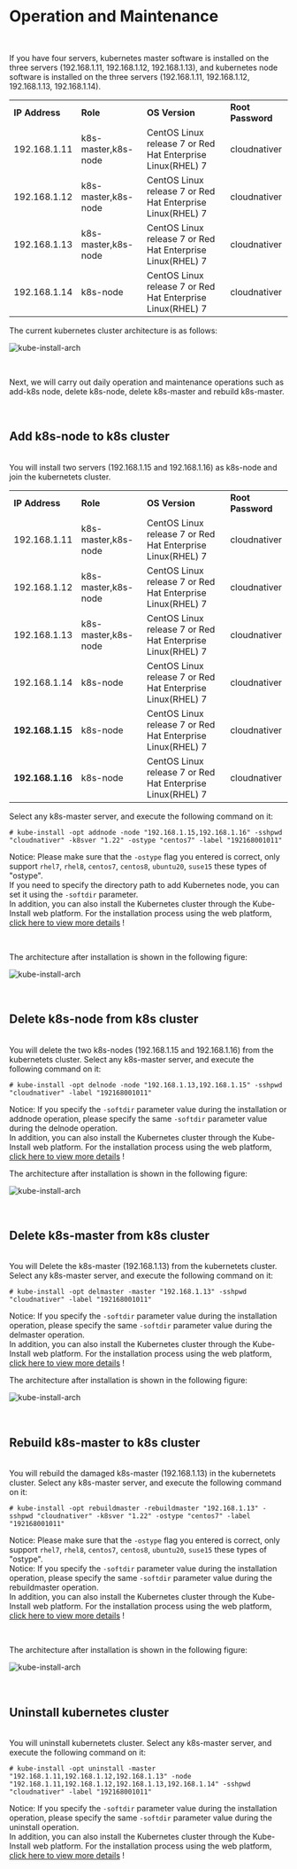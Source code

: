
# Operation and Maintenance

<br>

If you have four servers, kubernetes master software is installed on the three servers (192.168.1.11, 192.168.1.12, 192.168.1.13), and kubernetes node software is installed on the three servers (192.168.1.11, 192.168.1.12, 192.168.1.13, 192.168.1.14). <br>
<table>
<tr><td><b>IP Address</b></td><td><b>Role</b></td><td><b>OS Version</b></td><td><b>Root Password</b></td></tr>
<tr><td>192.168.1.11</td><td>k8s-master,k8s-node</td><td>CentOS Linux release 7 or Red Hat Enterprise Linux(RHEL) 7</td><td>cloudnativer</td></tr>
<tr><td>192.168.1.12</td><td>k8s-master,k8s-node</td><td>CentOS Linux release 7 or Red Hat Enterprise Linux(RHEL) 7</td><td>cloudnativer</td></tr>
<tr><td>192.168.1.13</td><td>k8s-master,k8s-node</td><td>CentOS Linux release 7 or Red Hat Enterprise Linux(RHEL) 7</td><td>cloudnativer</td></tr>
<tr><td>192.168.1.14</td><td>k8s-node</td><td>CentOS Linux release 7 or Red Hat Enterprise Linux(RHEL) 7</td><td>cloudnativer</td></tr>
</table>

The current kubernetes cluster architecture is as follows:

![kube-install-arch](images/kube-install-arch-1.jpg)

<br>

Next, we will carry out daily operation and maintenance operations such as add-k8s node, delete k8s-node, delete k8s-master and rebuild k8s-master.

<br>

## Add k8s-node to k8s cluster

<br>
You will install two servers (192.168.1.15 and 192.168.1.16) as k8s-node and join the kubernetets cluster.
<table>
<tr><td><b>IP Address</b></td><td><b>Role</b></td><td><b>OS Version</b></td><td><b>Root Password</b></td></tr>
<tr><td>192.168.1.11</td><td>k8s-master,k8s-node</td><td>CentOS Linux release 7 or Red Hat Enterprise Linux(RHEL) 7</td><td>cloudnativer</td></tr>
<tr><td>192.168.1.12</td><td>k8s-master,k8s-node</td><td>CentOS Linux release 7 or Red Hat Enterprise Linux(RHEL) 7</td><td>cloudnativer</td></tr>
<tr><td>192.168.1.13</td><td>k8s-master,k8s-node</td><td>CentOS Linux release 7 or Red Hat Enterprise Linux(RHEL) 7</td><td>cloudnativer</td></tr>
<tr><td>192.168.1.14</td><td>k8s-node</td><td>CentOS Linux release 7 or Red Hat Enterprise Linux(RHEL) 7</td><td>cloudnativer</td></tr>
<tr><td><b>192.168.1.15</b></td><td>k8s-node</td><td>CentOS Linux release 7 or Red Hat Enterprise Linux(RHEL) 7</td><td>cloudnativer</td></tr>
<tr><td><b>192.168.1.16</b></td><td>k8s-node</td><td>CentOS Linux release 7 or Red Hat Enterprise Linux(RHEL) 7</td><td>cloudnativer</td></tr>
</table>

Select any k8s-master server, and execute the following command on it:<br>

```
# kube-install -opt addnode -node "192.168.1.15,192.168.1.16" -sshpwd "cloudnativer" -k8sver "1.22" -ostype "centos7" -label "192168001011"
```

Notice: Please make sure that the `-ostype` flag you entered is correct, only support `rhel7`, `rhel8`, `centos7`, `centos8`, `ubuntu20`, `suse15` these types of "ostype".<br>
If you need to specify the directory path to add Kubernetes node, you can set it using the `-softdir` parameter.<br>
In addition, you can also install the Kubernetes cluster through the Kube-Install web platform. For the installation process using the web platform, <a href="docs/webinstall0.7.md">click here to view more details</a> ! <br>

<br>

The architecture after installation is shown in the following figure:

![kube-install-arch](images/kube-install-arch-2.jpg)

<br>

## Delete k8s-node from k8s cluster

<br>
You will delete the two k8s-nodes (192.168.1.15 and 192.168.1.16) from the kubernetets cluster.
Select any k8s-master server, and execute the following command on it:<br>

```
# kube-install -opt delnode -node "192.168.1.13,192.168.1.15" -sshpwd "cloudnativer" -label "192168001011"
```

Notice: If you specify the `-softdir` parameter value during the installation or addnode operation, please specify the same `-softdir` parameter value during the delnode operation.<br>
In addition, you can also install the Kubernetes cluster through the Kube-Install web platform. For the installation process using the web platform, <a href="docs/webinstall0.7.md">click here to view more details</a> ! <br>

The architecture after installation is shown in the following figure:

![kube-install-arch](images/kube-install-arch-3.jpg)

<br>

## Delete k8s-master from k8s cluster

<br>
You will Delete the k8s-master (192.168.1.13) from the kubernetets cluster.
Select any k8s-master server, and execute the following command on it:<br>

```
# kube-install -opt delmaster -master "192.168.1.13" -sshpwd "cloudnativer" -label "192168001011"
```

Notice: If you specify the `-softdir` parameter value during the installation operation, please specify the same `-softdir` parameter value during the delmaster operation.<br>
In addition, you can also install the Kubernetes cluster through the Kube-Install web platform. For the installation process using the web platform, <a href="docs/webinstall0.7.md">click here to view more details</a> ! <br>

The architecture after installation is shown in the following figure:

![kube-install-arch](images/kube-install-arch-4.jpg)

<br>

## Rebuild k8s-master to k8s cluster

<br>
You will rebuild the damaged k8s-master (192.168.1.13) in the kubernetets cluster.
Select any k8s-master server, and execute the following command on it:<br>

```
# kube-install -opt rebuildmaster -rebuildmaster "192.168.1.13" -sshpwd "cloudnativer" -k8sver "1.22" -ostype "centos7" -label "192168001011"
```

Notice: Please make sure that the `-ostype` flag you entered is correct, only support `rhel7`, `rhel8`, `centos7`, `centos8`, `ubuntu20`, `suse15` these types of "ostype".<br>
Notice: If you specify the `-softdir` parameter value during the installation operation, please specify the same `-softdir` parameter value during the rebuildmaster operation.<br>
In addition, you can also install the Kubernetes cluster through the Kube-Install web platform. For the installation process using the web platform, <a href="docs/webinstall0.7.md">click here to view more details</a> ! <br>

<br>

The architecture after installation is shown in the following figure:

![kube-install-arch](images/kube-install-arch-5.jpg)

<br>


## Uninstall kubernetes cluster

<br>
You will uninstall kubernetets cluster.
Select any k8s-master server, and execute the following command on it:<br>

```
# kube-install -opt uninstall -master "192.168.1.11,192.168.1.12,192.168.1.13" -node "192.168.1.11,192.168.1.12,192.168.1.13,192.168.1.14" -sshpwd "cloudnativer" -label "192168001011"
```

Notice: If you specify the `-softdir` parameter value during the installation operation, please specify the same `-softdir` parameter value during the uninstall operation.<br>
In addition, you can also install the Kubernetes cluster through the Kube-Install web platform. For the installation process using the web platform, <a href="docs/webinstall0.7.md">click here to view more details</a> ! <br>


<br>
<br>
<br>
